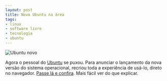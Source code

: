 ```yaml
---
layout: post
title: Novo Ubuntu na área
tags:
- linux
- software livre
- tecnologia
- ubuntu
---
```


![Ubuntu novo](http://www.caosordenado.com/wp-content/uploads/2011/10/ubuntu_novo.jpg)

Agora o pessoal do [Ubuntu](http://www.ubuntu.com/) se puxou. Para anunciar o lançamento da nova versão do sistema operacional, recriou toda a experiência de usá-lo, direto no navegador. [Passe lá e confira](http://www.ubuntu.com/tour/). Mais fácil ver do que explicar.
